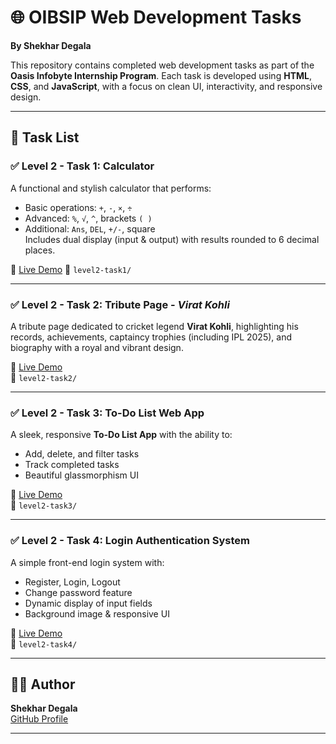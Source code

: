   
# 🌐 OIBSIP Web Development Tasks  
**By Shekhar Degala**

This repository contains completed web development tasks as part of the **Oasis Infobyte Internship Program**. Each task is developed using **HTML**, **CSS**, and **JavaScript**, with a focus on clean UI, interactivity, and responsive design.

---

## 🔖 Task List

### ✅ Level 2 - Task 1: Calculator
 
A functional and stylish calculator that performs:
- Basic operations: `+`, `-`, `×`, `÷`
- Advanced: `%`, `√`, `^`, brackets `( )`
- Additional: `Ans`, `DEL`, `+/-`, square  
Includes dual display (input & output) with results rounded to 6 decimal places.

🔗 [Live Demo](https://shekhardegala.github.io/OIBSIP/level2-task1/) 
📁 `level2-task1/`

---

### ✅ Level 2 - Task 2: Tribute Page - *Virat Kohli*

A tribute page dedicated to cricket legend **Virat Kohli**, highlighting his records, achievements, captaincy trophies (including IPL 2025), and biography with a royal and vibrant design.

🔗 [Live Demo](https://shekhardegala.github.io/OIBSIP/level2-task2/)  
📁 `level2-task2/`

---

### ✅ Level 2 - Task 3: To-Do List Web App

A sleek, responsive **To-Do List App** with the ability to:
- Add, delete, and filter tasks
- Track completed tasks
- Beautiful glassmorphism UI

🔗 [Live Demo](https://shekhardegala.github.io/OIBSIP/level2-task3/)  
📁 `level2-task3/`

---

### ✅ Level 2 - Task 4: Login Authentication System

A simple front-end login system with:
- Register, Login, Logout
- Change password feature
- Dynamic display of input fields
- Background image & responsive UI

🔗 [Live Demo](https://shekhardegala.github.io/OIBSIP/level2-task4/)  
📁 `level2-task4/`

---

## 🧑‍💻 Author

**Shekhar Degala**  
[GitHub Profile](https://github.com/ShekharDegala)

---


